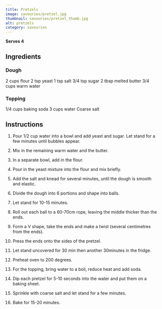 ```yaml
---
title: Pretzels
image: savouries/pretzel.jpg
thumbnail: savouries/pretzel_thumb.jpg
alt: pretzels
category: savouries
---
```


**Serves 4**

## Ingredients

### Dough

2 cups flour
2 tsp yeast
1 tsp salt
3/4 tsp sugar
2 tbsp melted butter
3/4 cups warm water

### Topping

1/4 cups baking soda
3 cups water
Coarse salt

## Instructions

1. Pour 1/2 cup water into a bowl and add yeast and sugar. Let stand for a few minutes until bubbles appear.

1. Mix in the remaining warm water and the butter.

1. In a separate bowl, add in the flour.

1. Pour in the yeast mixture into the flour and mix briefly.

1. Add the salt and knead for several minutes, until the dough is smooth and elastic.

1. Divide the dough into 6 portions and shape into balls.

1. Let stand for 10-15 minutes.

1. Roll out each ball to a 60-70cm rope, leaving the middle thicker than the ends.

1. Form a V shape, take the ends and make a twist (several centimetres from the ends).

1. Press the ends onto the sides of the pretzel.

1. Let stand uncovered for 30 min then another 30minutes in the fridge.

1. Preheat oven to 200 degrees.

1. For the topping, bring water to a boil, reduce heat and add soda.

1. Dip each pretzel for 5-10 seconds into the water and put them on a baking sheet.

1. Sprinkle with coarse salt and let stand for a few minutes.

1. Bake for 15-20 minutes.
